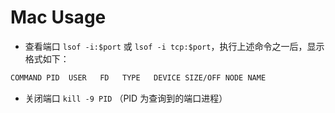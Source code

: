 # Mac Usage
+ 查看端口 `lsof -i:$port` 或 `lsof -i tcp:$port`，执行上述命令之一后，显示格式如下：  
```sh
COMMAND PID  USER   FD   TYPE   DEVICE SIZE/OFF NODE NAME
```

+ 关闭端口 `kill -9 PID` （PID 为查询到的端口进程）
